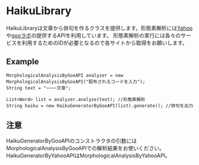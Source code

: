 # HaikuLibrary
HaikuLibraryは文章から俳句を作るクラスを提供します。形態素解析には[Yahoo](http://developer.yahoo.co.jp/webapi/jlp/ma/v1/parse.html)や[gooラボ](https://labs.goo.ne.jp/api/2015/334/)の提供するAPIを利用しています。
形態素解析の実行には各々のサービスを利用するためのIDが必要となるので各サイトから取得をお願いします。

## Example
```sample
MorphologicalAnalysisByGooAPI analyzer = new MorphologicalAnalysisByGooAPI("配布されるコードを入力");
String text = "~~~~文章";

List<Word> list = analyzer.analyze(text); //形態素解析
String haiku = new HaikuGeneratorByGooAPI(list).generate(); //俳句を出力

```

## 注意
HaikuGeneratorByGooAPIのコンストラクタの引数にはMorphologicalAnalysisByGooAPIでの解析結果をお使いください。
HaikuGeneratorByYahooAPIはMorphologicalAnalysisByYahooAPI。

